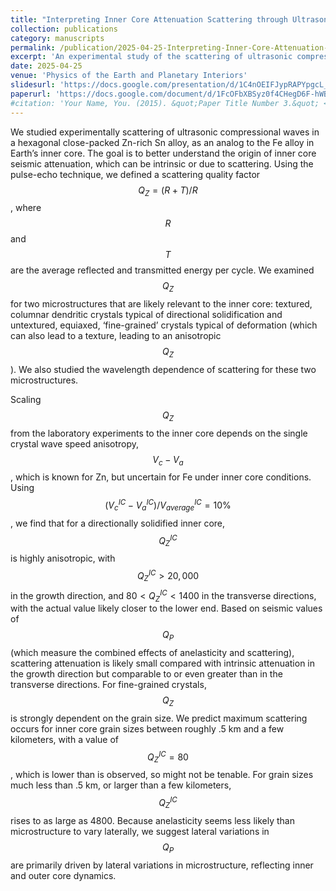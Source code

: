 ```yaml
---
title: "Interpreting Inner Core Attenuation Scattering through Ultrasonic Experiments"
collection: publications
category: manuscripts
permalink: /publication/2025-04-25-Interpreting-Inner-Core-Attenuation-Scattering-through-Ultrasonic-Experiments
excerpt: 'An experimental study of the scattering of ultrasonic compressional waves in an hcp Zn-Sn alloy, serving as an analog to the Fe alloy in Earth’s inner core to better understand the origin of inner core seismic attenuation.'
date: 2025-04-25
venue: 'Physics of the Earth and Planetary Interiors'
slidesurl: 'https://docs.google.com/presentation/d/1C4nOEIFJypRAPYpgcL_d-mbAZy0HW6WQ7nFijfUacFY/'
paperurl: 'https://docs.google.com/document/d/1FcOFbXBSyz0f4CHegD6F-hWBEsDn0Rl5Pht8kV3OT28/edit?tab=t.0'
#citation: 'Your Name, You. (2015). &quot;Paper Title Number 3.&quot; <i>Journal 1</i>. 1(3).'
---
```


We studied experimentally scattering of ultrasonic compressional waves in a hexagonal close-packed Zn-rich Sn alloy, as an analog to the Fe alloy in Earth’s inner core. The goal is to better understand the origin of inner core seismic attenuation, which can be intrinsic or due to scattering. Using the pulse-echo technique, we defined a scattering quality factor $$Q_Z = (R + T)/R$$, where $$R$$ and $$T$$ are the average reflected and transmitted energy per cycle. We examined $$Q_Z$$ for two microstructures that are likely relevant to the inner core: textured, columnar dendritic crystals typical of directional solidification and untextured, equiaxed, ‘fine-grained’ crystals typical of deformation (which can also lead to a texture, leading to an anisotropic $$Q_Z$$). We also studied the wavelength dependence of scattering for these two microstructures.

Scaling $$Q_Z$$ from the laboratory experiments to the inner core depends on the single crystal wave speed anisotropy, $$V_c - V_a$$, which is known for Zn, but uncertain for Fe under inner core conditions. Using $$(V_c^{IC} - V_a^{IC})/V^{IC}_{average} = 10\%$$, we find that for a directionally solidified inner core, $$Q_Z^{IC}$$ is highly anisotropic, with $$Q_Z^{IC} > 20,000$$ in the growth direction, and $80 < Q_Z^{IC} < 1400$ in the transverse directions, with the actual value likely closer to the lower end. Based on seismic values of $$Q_P$$ (which measure the combined effects of anelasticity and scattering), scattering attenuation is likely small compared with intrinsic attenuation in the growth direction but comparable to or even greater than in the transverse directions. For fine-grained crystals, $$Q_Z$$ is strongly dependent on the grain size. We predict maximum scattering occurs for inner core grain sizes between roughly .5 km and a few kilometers, with a value of $$Q_Z^{IC} = 80$$, which is lower than is observed, so might not be tenable. For grain sizes much less than .5 km, or larger than a few kilometers, $$Q_Z^{IC}$$ rises to as large as 4800. Because anelasticity seems less likely than microstructure to vary laterally, we suggest lateral variations in $$Q_{P}$$ are primarily driven by lateral variations in microstructure, reflecting inner and outer core dynamics. 
